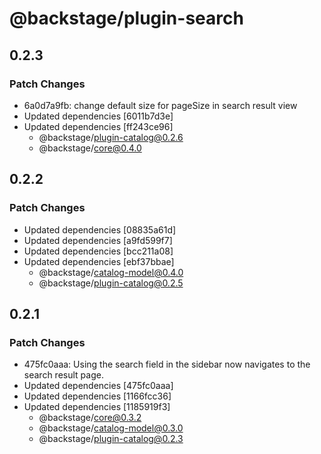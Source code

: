 # @backstage/plugin-search

## 0.2.3

### Patch Changes

- 6a0d7a9fb: change default size for pageSize in search result view
- Updated dependencies [6011b7d3e]
- Updated dependencies [ff243ce96]
  - @backstage/plugin-catalog@0.2.6
  - @backstage/core@0.4.0

## 0.2.2

### Patch Changes

- Updated dependencies [08835a61d]
- Updated dependencies [a9fd599f7]
- Updated dependencies [bcc211a08]
- Updated dependencies [ebf37bbae]
  - @backstage/catalog-model@0.4.0
  - @backstage/plugin-catalog@0.2.5

## 0.2.1

### Patch Changes

- 475fc0aaa: Using the search field in the sidebar now navigates to the search result page.
- Updated dependencies [475fc0aaa]
- Updated dependencies [1166fcc36]
- Updated dependencies [1185919f3]
  - @backstage/core@0.3.2
  - @backstage/catalog-model@0.3.0
  - @backstage/plugin-catalog@0.2.3
